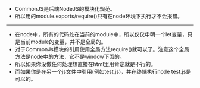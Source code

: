 * CommonJS是后端NodeJS的模块化规范。
* 所以用的module.exports/require()只有在node环境下执行才不会报错。
***
* 在node中，所有的代码处在当前的module中，所以仅仅申明一个let变量，只是当前module的变量，并不是全局的。
* 对于CommonJs模块的引用使用全局方法require()就可以了。注意这个全局方法是node中的方法，它不是window下面的。
* 所以如果你没做任何处理想直接在html里用肯定就是不行的。
* 而如果你是在另一个js文件中引用(例如test.js)，并在终端执行node test.js是可以的。